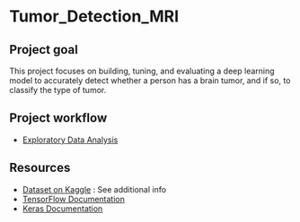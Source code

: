 # Tumor_Detection_MRI

## Project goal

This project focuses on building, tuning, and evaluating a deep learning model to accurately detect whether a person has a brain tumor, and if so, to classify the type of tumor.

## Project workflow

- [Exploratory Data Analysis](notebooks/exploratory_analysis.ipynb)

## Resources

- [Dataset on Kaggle](https://www.kaggle.com/datasets/masoudnickparvar/brain-tumor-mri-dataset) : See additional info
- [TensorFlow Documentation](https://www.tensorflow.org/)
- [Keras Documentation](https://keras.io/guides/)

